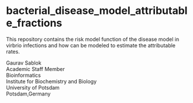 # bacterial_disease_model_attributable_fractions
This repository contains the risk model function of the disease model in virbrio infections and how can be modeled to estimate the attributable rates.

Gaurav Sablok \
Academic Staff Member \
Bioinformatics \
Institute for Biochemistry and Biology \
University of Potsdam \
Potsdam,Germany



